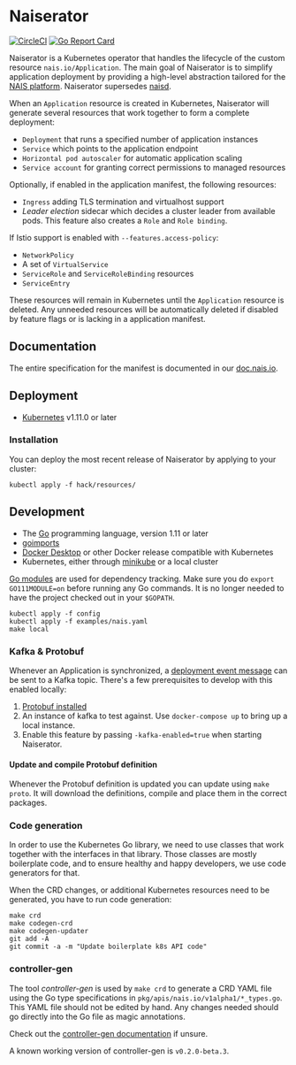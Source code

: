 # Naiserator

[![CircleCI](https://circleci.com/gh/nais/naiserator/tree/master.svg?style=svg)](https://circleci.com/gh/nais/naiserator/tree/master)
[![Go Report Card](https://goreportcard.com/badge/github.com/nais/naiserator)](https://goreportcard.com/report/github.com/nais/naiserator)

Naiserator is a Kubernetes operator that handles the lifecycle of the custom resource `nais.io/Application`.
The main goal of Naiserator is to simplify application deployment by providing a high-level abstraction tailored for the [NAIS platform](https://nais.io).
Naiserator supersedes [naisd](https://nais.io).

When an `Application` resource is created in Kubernetes,
Naiserator will generate several resources that work together to form a complete deployment:
  * `Deployment` that runs a specified number of application instances
  * `Service` which points to the application endpoint
  * `Horizontal pod autoscaler` for automatic application scaling
  * `Service account` for granting correct permissions to managed resources

Optionally, if enabled in the application manifest, the following resources:
  * `Ingress` adding TLS termination and virtualhost support
  * _Leader election_ sidecar which decides a cluster leader from available pods. This feature also creates a `Role` and `Role binding`.

If Istio support is enabled with `--features.access-policy`:
  * `NetworkPolicy`
  * A set of `VirtualService`
  * `ServiceRole` and `ServiceRoleBinding` resources
  * `ServiceEntry`

These resources will remain in Kubernetes until the `Application` resource is deleted.
Any unneeded resources will be automatically deleted if disabled by feature flags or is lacking in a application manifest.

## Documentation

The entire specification for the manifest is documented in our [doc.nais.io](https://doc.nais.io/in-depth/nais-manifest).

## Deployment

* [Kubernetes](https://kubernetes.io/) v1.11.0 or later

### Installation

You can deploy the most recent release of Naiserator by applying to your cluster:
```
kubectl apply -f hack/resources/
```

## Development

* The [Go](https://golang.org/dl/) programming language, version 1.11 or later
* [goimports](https://godoc.org/golang.org/x/tools/cmd/goimports)
* [Docker Desktop](https://www.docker.com/products/docker-desktop) or other Docker release compatible with Kubernetes
* Kubernetes, either through [minikube](https://github.com/kubernetes/minikube) or a local cluster

[Go modules](https://github.com/golang/go/wiki/Modules)
are used for dependency tracking. Make sure you do `export GO111MODULE=on` before running any Go commands.
It is no longer needed to have the project checked out in your `$GOPATH`.

```
kubectl apply -f config
kubectl apply -f examples/nais.yaml
make local
```

### Kafka & Protobuf

Whenever an Application is synchronized, a [deployment event message](https://github.com/navikt/protos/blob/master/deployment/deployment.proto)
can be sent to a Kafka topic. There's a few prerequisites to develop with this enabled locally:

1. [Protobuf installed](https://github.com/golang/protobuf)
2. An instance of kafka to test against. Use `docker-compose up` to bring up a local instance.
3. Enable this feature by passing `-kafka-enabled=true` when starting Naiserator.

#### Update and compile Protobuf definition
Whenever the Protobuf definition is updated you can update using `make proto`. It will download the definitions, compile and place them in the correct packages.

### Code generation

In order to use the Kubernetes Go library, we need to use classes that work together with the interfaces in that library.
Those classes are mostly boilerplate code, and to ensure healthy and happy developers, we use code generators for that.

When the CRD changes, or additional Kubernetes resources need to be generated, you have to run code generation:

```
make crd
make codegen-crd
make codegen-updater
git add -A
git commit -a -m "Update boilerplate k8s API code"
```

### controller-gen

The tool _controller-gen_ is used by `make crd` to generate a CRD YAML file using the Go type specifications in
`pkg/apis/nais.io/v1alpha1/*_types.go`. This YAML file should not be edited by hand. Any changes needed should
go directly into the Go file as magic annotations.

Check out the [controller-gen documentation](https://book.kubebuilder.io/reference/generating-crd.html) if unsure.

A known working version of controller-gen is `v0.2.0-beta.3`.
